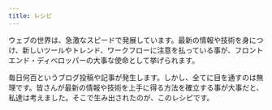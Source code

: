 ```yaml
---
title: レシピ
---
```


ウェブの世界は、急激なスピードで発展しています。最新の情報や技術を身につけ、新しいツールやトレンド、ワークフローに注意を払っている事が、フロントエンド・ディベロッパーの大事な使命として挙げられます。

毎日何百というブログ投稿や記事が発生します。しかし、全てに目を通すのは無理です。皆さんが最新の情報や技術を上手に得る方法を確立する事が大事だと、私達は考えました。そこで生み出されたのが、このレシピです。